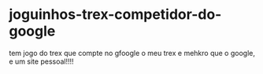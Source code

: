 # joguinhos-trex-competidor-do-google
tem jogo do trex que compte no gfoogle o meu trex e mehkro que o google, e um site pessoal!!!!

